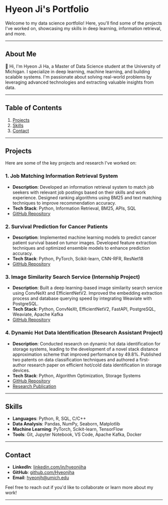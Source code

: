 # Hyeon Ji's Portfolio

Welcome to my data science portfolio! Here, you'll find some of the projects I've worked on, showcasing my skills in deep learning, information retrieval, and more.

---

## About Me

👋 Hi, I'm Hyeon Ji Ha, a Master of Data Science student at the University of Michigan. I specialize in deep learning, machine learning, and building scalable systems. I'm passionate about solving real-world problems by leveraging advanced technologies and extracting valuable insights from data.

---

## Table of Contents

1. [Projects](#projects)
2. [Skills](#skills)
3. [Contact](#contact)

---

## Projects <a name="projects"></a>

Here are some of the key projects and research I've worked on:

### 1. Job Matching Information Retrieval System
   - **Description**: Developed an information retrieval system to match job seekers with relevant job postings based on their skills and work experience. Designed ranking algorithms using BM25 and text matching techniques to improve recommendation accuracy.
   - **Tech Stack**: Python, Information Retrieval, BM25, APIs, SQL
   - [GitHub Repository](https://github.com/Hyeonjha/Job-Matching-Information-Retrieval-System)

### 2. Survival Prediction for Cancer Patients
   - **Description**: Implemented machine learning models to predict cancer patient survival based on tumor images. Developed feature extraction techniques and optimized ensemble models to enhance prediction accuracy.
   - **Tech Stack**: Python, PyTorch, Scikit-learn, CNN-RFR, ResNet18
   - [GitHub Repository](https://github.com/Hyeonjha/cancer-survival-prediction)

### 3. Image Similarity Search Service (Internship Project)
   - **Description**: Built a deep learning-based image similarity search service using ConvNeXt and EfficientNetV2. Improved the embedding extraction process and database querying speed by integrating Weaviate with PostgreSQL.
   - **Tech Stack**: Python, ConvNeXt, EfficientNetV2, FastAPI, PostgreSQL, Weaviate, Apache Kafka
   - [GitHub Repository](https://github.com/Hyeonjha/AIV_ImageEmbedding)

### 4. Dynamic Hot Data Identification (Research Assistant Project)
   - **Description**: Conducted research on dynamic hot data identification for storage systems, leading to the development of a novel stack distance approximation scheme that improved performance by 49.8%. Published two patents on data classification techniques and authored a first-author research paper on efficient hot/cold data identification in storage devices.
   - **Tech Stack**: Python, Algorithm Optimization, Storage Systems
   - [GitHub Repository](https://github.com/Hyeonjha/updateMBF)
   - [Research Publication](https://ieeexplore.ieee.org/document/9443093)
   
---

## Skills <a name="skills"></a>

- **Languages**: Python, R, SQL, C/C++
- **Data Analysis**: Pandas, NumPy, Seaborn, Matplotlib
- **Machine Learning**: PyTorch, Scikit-learn, TensorFlow
- **Tools**: Git, Jupyter Notebook, VS Code, Apache Kafka, Docker

---

## Contact <a name="contact"></a>

- **LinkedIn**: [linkedin.com/in/hyeonjiha](https://www.linkedin.com/in/hyeonjh)
- **GitHub**: [github.com/Hyeonjha](https://github.com/Hyeonjha)
- **Email**: hyeonjh@umich.edu

Feel free to reach out if you'd like to collaborate or learn more about my work!

---
